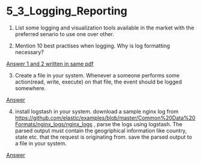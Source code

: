# 5_3_Logging_Reporting

1. List some logging and visualization tools available in the market with the preferred senario to use one over other.

2. Mention 10 best practises when logging. Why is log formatting necessary?

[Answer 1 and 2 written in same pdf](https://github.com/LF-DevOps-Intern/5_3_logging_reporting-vikram-surpriso1997/blob/main/Logging%20assignment.pdf)

3. Create a file in your system. Whenever a someone performs some action(read, write, execute) on that file, the event should be logged somewhere.

[Answer](https://github.com/LF-DevOps-Intern/5_3_logging_reporting-vikram-surpriso1997/tree/main/3)

4. install logstash in your system. download a sample nginx log from https://github.com/elastic/examples/blob/master/Common%20Data%20Formats/nginx_logs/nginx_logs , parse the logs using logstash. The parsed output must contain the geogriphical information like country, state etc. that the request is originating from. save the parsed output to a file in your system.

[Answer](https://github.com/LF-DevOps-Intern/5_3_logging_reporting-vikram-surpriso1997/tree/main/4)
